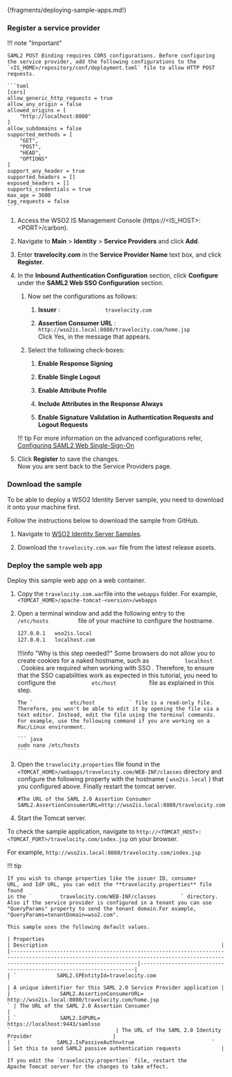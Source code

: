 
{!fragments/deploying-sample-apps.md!}

### Register a service provider

!!! note "Important"

    SAML2 POST Binding requires CORS configurations. Before configuring the service provider, add the following configurations to the `<IS_HOME>/repository/conf/deployment.toml` file to allow HTTP POST requests. 

    ```toml
    [cors]
    allow_generic_http_requests = true
    allow_any_origin = false
    allowed_origins = [
        "http://localhost:8080"
    ]
    allow_subdomains = false
    supported_methods = [
        "GET",
        "POST",
        "HEAD",
        "OPTIONS"
    ]
    support_any_header = true
    supported_headers = []
    exposed_headers = []
    supports_credentials = true
    max_age = 3600
    tag_requests = false
    ```

1.  Access the WSO2 IS Management Console (https://<IS_HOST\>:<PORT\>/carbon). 

2.  Navigate to **Main** > **Identity** > **Service Providers** and click **Add**.

3.  Enter **travelocity.com** in the **Service Provider Name** text box,
    and click **Register**.

4.  In the **Inbound Authentication Configuration** section, click
    **Configure** under the **SAML2 Web SSO Configuration** section.

    1.  Now set the configurations as follows:

        1.  **Issuer** : `               travelocity.com              `

        2.  **Assertion Consumer URL** :
            `                               http://wso2is.local:8080/travelocity.com/home.jsp                        `  
            Click Yes, in the message that appears.

    2.  Select the following check-boxes:
        1.  **Enable Response Signing**

        2.  **Enable Single Logout**

        3.  **Enable Attribute Profile**

        4.  **Include Attributes in the Response Always**  
        
        5.  **Enable Signature Validation in Authentication Requests and Logout Requests**
    
    !!! tip
        For more information on the advanced configurations
        refer, [Configuring SAML2 Web Single-Sign-On](../../../guides/login/webapp-saml/)

5.  Click **Register** to save the changes.  
    Now you are sent back to the Service Providers page.

### Download the sample

To be able to deploy a WSO2 Identity Server sample, you need to download
it onto your machine first.

Follow the instructions below to download the sample from GitHub.

1. Navigate to [WSO2 Identity Server Samples](https://github.com/wso2/samples-is/releases).

2. Download the `travelocity.com.war` file from the latest release assets.


### Deploy the sample web app

Deploy this sample web app on a web container.

1.  Copy the `travelocity.com.war`file into the `webapps` folder. For
    example, ` <TOMCAT_HOME>/apache-tomcat-<version>/webapps`
    
2.  Open a terminal window and add the following entry to the
    `           /etc/hosts          ` file of your machine to configure
    the hostname.

    ``` bash
    127.0.0.1   wso2is.local
    127.0.0.1   localhost.com
    ```

    !!!info "Why is this step needed?"
		Some browsers do not allow you to create cookies for a naked
		hostname, such as `            localhost           `. Cookies are
		required when working with SSO . Therefore, to ensure that the SSO
		capabilities work as expected in this tutorial, you need to
		configure the `            etc/host           ` file as explained in
		this step.

		The `            etc/host           ` file is a read-only file.
		Therefore, you won't be able to edit it by opening the file via a
		text editor. Instead, edit the file using the terminal commands.  
		For example, use the following command if you are working on a
		Mac/Linux environment.

		``` java
		sudo nano /etc/hosts
		```
		
3.  Open the ` travelocity.properties ` file found in the `
    <TOMCAT_HOME>/webapps/travelocity.com/WEB-INF/classes ` directory
    and configure the following property with the hostname ( `
    wso2is.local ` ) that you configured above. Finally restart the
    tomcat server.

    ``` text
    #The URL of the SAML 2.0 Assertion Consumer
    SAML2.AssertionConsumerURL=http://wso2is.local:8080/travelocity.com/home.jsp
    ```
    
4.  Start the Tomcat server.

To check the sample application, navigate to
`http://<TOMCAT_HOST>:<TOMCAT_PORT>/travelocity.com/index.jsp`
on your browser.

For example,
`http://wso2is.local:8080/travelocity.com/index.jsp`

!!! tip
    
    If you wish to change properties like the issuer ID, consumer
    URL, and IdP URL, you can edit the **travelocity.properties** file found
    in the `         travelocity.com/WEB-INF/classes        ` directory.
    Also if the service provider is configured in a tenant you can use
    "QueryParams" property to send the tenant domain.For example,
    "QueryParams=tenantDomain=wso2.com".
    
    This sample uses the following default values.
    
    | Properties                                                                                                                                                                          | Description                                                        |
    |-------------------------------------------------------------------------------------------------------------------------------------------------------------------------------------|--------------------------------------------------------------------|
    | `             SAML2.SPEntityId=travelocity.com                         `                                                                                                            | A unique identifier for this SAML 2.0 Service Provider application |
    | `              SAML2.AssertionConsumerURL=                                             http://wso2is.local:8080/travelocity.com/home.jsp                                          ` | The URL of the SAML 2.0 Assertion Consumer                         |
    | `              SAML2.IdPURL=                                             https://localhost:9443/samlsso                                          `                                  | The URL of the SAML 2.0 Identity Provider                          |
    | `             SAML2.IsPassiveAuthn=true                         `                                                                                                                   | Set this to send SAML2 passive authentication requests             |
    
    If you edit the `travelocity.properties` file, restart the
    Apache Tomcat server for the changes to take effect.